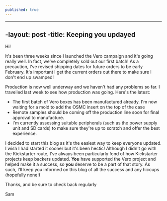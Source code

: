 ```yaml
---
published: true
---
```


---
-layout: post
-title: Keeping you updayed
---
Hi!

It's been three weeks since I launched the Vero campaign and it's going really well. In fact, we've completely sold out our first batch! As a precaution, I've revised shipping dates for future orders to be early February. It's important I get the current orders out there to make sure I don't end up swamped!

Production is now well underway and we haven't had any problems so far. I travelled last week to see how production was going. Here's the latest:

- The first batch of Vero boxes has been manufactured already. I'm now waiting for a mold to add the OSMC insert on the top of the case
- Remote samples should be coming off the production line soon for final approval to manufacture.
- I'm currently assessing suitable peripherals (such as the power supply unit and SD cards) to make sure they're up to scratch and offer the best experience.

I decided to start this blog as it's the easiest way to keep everyone updated. I wish I had started it sooner but it's been hectic! Although I didn't go with the Kickstarter route, I've always been particularly fond of how Kickstarter projects keep backers updated. **You** have supported the Vero project and helped make it a success, so **you** deserve to be a part of that story. As such, I'll keep you informed on this blog of all the success and any hiccups (hopefully none!)

Thanks, and be sure to check back regularly

Sam